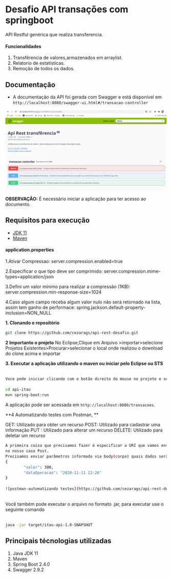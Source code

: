 # Desafio API transações com springboot

API Restful genérica que realiza transferencia.

#### Funcionalidades
1. Transfêrencia de valores,armazenados em arraylist.
2. Relatorio de estatisticas.
3. Remoção de todos os dados.


## Documentação
- A documentação da API foi gerada com Swagger e está disponível em `http://localhost:8080/swagger-ui.html#/transacao-controller`

![swagger](https://github.com/cezarags/api-rest-desafio/blob/main/swagger-Endpoints.jpg)

**OBSERVAÇÃO:** É necessário iniciar a aplicação para ter acesso ao documento.

## Requisitos para execução
 - [JDK 11](https://www.oracle.com/technetwork/java/javase/downloads/jdk11-downloads-5066655.html)
 - [Maven ](https://maven.apache.org)
 


#### application.properties
1.Ativar Compressao:
 server.compression.enabled=true

2.Especificar o que tipo deve ser comprimido: 
server.compression.mime-types=application/json

3.Defini um valor mínimo para realizar a compressão (1KB):
server.compression.min-response-size=1024

4.Caso algum campo receba algum valor nulo não será retornado na lista, assim tem ganho de performace:
spring.jackson.default-property-inclusion=NON_NULL



**1. Clonando o repositório** 

```bash
git clone https://github.com/cezarags/api-rest-desafio.git
```

**2 Importanto o projeto**
No Eclipse,Clique em Arquivo >importar>selecione Projetos Existentes>Procurar>selecionar o local onde realizou o download do clone acima e importar

**3. Executar a aplicação utilizando o maven ou iniciar pelo Eclipse ou STS**

```bash

Voce pode iniciar clicando com o botão direito do mouse no projeto e selecionar Executar como Spring Boot App. Sem o STS, você provavelmente executará o aplicativo na linha de comando com o seguinte comando:

cd api-itau
mvn spring-boot:run
```

A aplicação pode ser acessada em `http://localhost:8080/transacoes`.

**4 Automatizando testes com Postman, **

GET: Utilizado para obter um recurso
POST: Utilizado para cadastrar uma informação
PUT : Utilizado para alterar um recurso
DELETE: Utilizado para deletar um recurso

```bash
A primeira coisa que precisamos fazer é especificar a URI que vamos enviar a chamada e em seguida especificar o método da chamada,
no nosso caso Post.
Precisamos enviar parâmetros informado via body(corpo) quais dados serão enviados Ex:
{     
        "valor": 300,
        "dataOperacao": "2020-11-11 22:26"  
}

![postman-automatizando testes](https://github.com/cezarags/api-rest-desafio/blob/main/EndpointTransferir.jpg)



```

Você também pode executar o arquivo no formato .jar, para executar use o seguinte comando

```bash

java -jar target/itau-api-1.0-SNAPSHOT
```



## Principais técnologias utilizadas
1. Java JDK 11
2. Maven 
3. Spring Boot 2.4.0
6. Swagger 2.9.2

